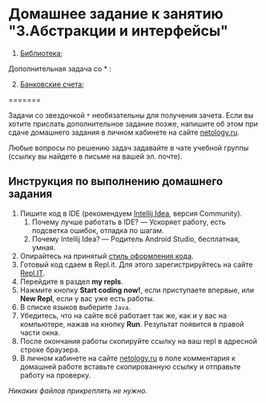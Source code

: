 Домашнее задание к занятию "3.Абстракции и интерфейсы"
==

1. [Библиотека](3.3.1);

Дополнительная задача со * :

2. [Банковские счета](3.3.2);

=======

Задачи со звездочкой `*` необязательны для получения зачета.
Если вы хотите прислать дополнительное задание позже, напишите об этом при сдаче домашнего задания в личном кабинете на сайте [netology.ru](https://netology.ru).

Любые вопросы по решению задач задавайте в чате учебной группы (ссылку вы найдете в письме на вашей эл. почте).

## Инструкция по выполнению домашнего задания

1. Пишите код в IDE (рекомендуем [Intellij Idea](https://www.jetbrains.com/idea/download/), версия Community).
    1. Почему лучше работать в IDE? — Ускоряет работу, есть подсветка ошибок, отладка по шагам.
    1. Почему Intellij Idea? — Родитель Android Studio, бесплатная, умная.
2. Опирайтесь на принятый [стиль оформления кода](https://github.com/netology-code/codestyle/blob/master/java/README.md).
3. Готовый код сдаем в Repl.it.  Для этого зарегистрируйтесь на сайте [Repl.IT](http://repl.it/).
4. Перейдите в раздел **my repls**.
5. Нажмите кнопку **Start coding now!**, если приступаете впервые, или **New Repl**, если у вас уже есть работы.
6. В списке языков выберите `Java`.
7. Убедитесь, что на сайте всё работает так же, как и у вас на компьютере, нажав на кнопку **Run**. Результат появится в правой части окна.
8. После окончания работы скопируйте ссылку на ваш repl в адресной строке браузера.
9. В личном кабинете на сайте [netology.ru](http://netology.ru/) в поле комментария к домашней работе вставьте скопированную ссылку и отправьте работу на проверку.

*Никаких файлов прикреплять не нужно.*
